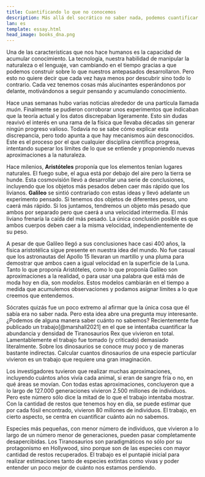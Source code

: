 ```yaml
---
title: Cuantificando lo que no conocemos
description: Más allá del socrático no saber nada, podemos cuantificar cuánto no sabemos para aprender sobre nuestra ignorancia
lan: es
template: essay.html
head_image: books_dna.png
---
```


Una de las características que nos hace humanos es la capacidad de acumular conocimiento. La tecnología, nuestra habilidad de manipular la naturaleza o el lenguaje, van cambiando en el tiempo gracias a que podemos construir sobre lo que nuestros antepasados desarrollaron. Pero esto no quiere decir que cada vez haya menos por descubrir sino todo lo contrario. Cada vez tenemos cosas más alucinantes esperándonos por delante, motivándonos a seguir pensando y acumulando conocimiento. 

Hace unas semanas hubo varias noticias alrededor de una partícula llamada *muón*. Finalmente se pudieron corroborar unos experimentos que indicaban que la teoría actual y los datos discrepaban ligeramente. Esto sin dudas reavivó el interés en una rama de la física que llevaba décadas sin generar ningún progreso valioso. Todavía no se sabe cómo explicar esta discrepancia, pero todo apunta a que hay mecanismos aún desconocidos. Este es el proceso por el que cualquier disciplina científica progresa, intentando superar los límites de lo que se entiende y proponiendo nuevas aproximaciones a la naturaleza. 

Hace milenios, **Aristóteles** proponía que los elementos tenían lugares naturales. El fuego sube, el agua está por debajo del aire pero la tierra se hunde. Esta cosmovisión llevó a desarrollar una serie de conclusiones, incluyendo que los objetos más pesados deben caer más rápido que los livianos. **Galileo** se sintió contrariado con estas ideas y llevó adelante un experimento pensado. Si tenemos dos objetos de diferentes pesos, uno caerá más rápido. Si los juntamos, tendremos un objeto más pesado que ambos por separado pero que caerá a una velocidad intermedia. El más liviano frenaría la caída del más pesado. La única conclusión posible es que ambos cuerpos deben caer a la misma velocidad, independientemente de su peso. 

A pesar de que Galileo llegó a sus conclusiones hace casi 400 años, la física aristotélica sigue presente en nuestra idea del mundo. No fue casual que los astronautas del Apollo 15 llevaran un martillo y una pluma para demostrar que ambos caen a igual velocidad en la superficie de la Luna. Tanto lo que proponía Aristóteles, como lo que proponía Galileo son aproximaciones a la realidad, o para usar una palabra que está más de moda hoy en día, son *modelos*. Estos modelos cambiarán en el tiempo a medida que acumulemos observaciones y podamos asignar límites a lo que creemos que entendemos. 

Sócrates quizás fue un poco extremo al afirmar que la única cosa que él sabía era no saber nada. Pero esta idea abre una pregunta muy interesante. ¿Podemos de alguna manera saber cuánto no sabemos? Recientemente fue publicado un trabajo[@marshall2021] en el que se intentaba cuantificar la abundancia y densidad de Tiranosaurios Rex que vivieron en total. Lamentablemente el trabajo fue tomado (y criticado) demasiado literalmente. Sobre los dinosaurios se conoce muy poco y de maneras bastante indirectas. Calcular cuantos dinosaurios de una especie particular vivieron es un trabajo que requiere una gran imaginación. 

Los investigadores tuvieron que realizar muchas aproximaciones, incluyendo cuántos años vivía cada animal, si eran de sangre fría o no, en qué áreas se movían. Con todas estas aproximaciones, concluyeron que a lo largo de 127.000 generaciones vivieron 2.500 millones de individuos. Pero este número sólo dice la mitad de lo que el trabajo intentaba mostrar. Con la cantidad de restos que tenemos hoy en día, se puede estimar que por cada fósil encontrado, vivieron 80 millones de individuos. El trabajo, en cierto aspecto, se centra en cuantificar cuánto aún no sabemos. 

Especies más pequeñas, con menor número de individuos, que vivieron a lo largo de un número menor de generaciones, pueden pasar completamente desapercibidas. Los Tiranosaurios son paradigmáticos no sólo por su protagonismo en Hollywood, sino porque son de las especies con mayor cantidad de restos recuperados. El trabajo es el puntapié inicial para realizar estimaciones tanto de especies extintas como vivas y poder entender un poco mejor de cuánto nos estamos perdiendo. 

